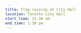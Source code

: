 ```yaml
---
title: Flag raising at City Hall
location: Toronto City Hall
start_time: 11:30 am
end_time: 1:30 pm
---
```

